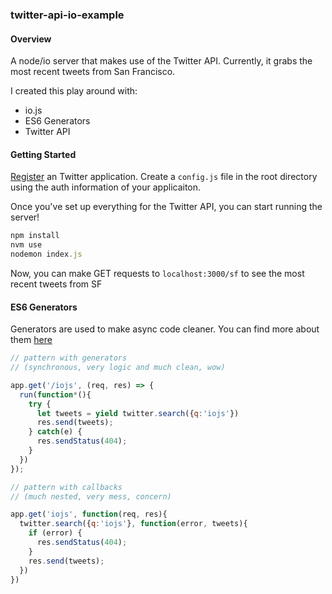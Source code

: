 ### twitter-api-io-example

#### Overview

A node/io server that makes use of the Twitter API. Currently, it grabs the most recent tweets from San Francisco.

I created this play around with: 
- io.js
- ES6 Generators
- Twitter API

#### Getting Started

[Register](https://apps.twitter.com/) an Twitter application. Create a `config.js` file in the root directory using the auth information of your applicaiton.

Once you've set up everything for the Twitter API, you can start running the server!

```javascript
npm install
nvm use
nodemon index.js
```

Now, you can make GET requests to `localhost:3000/sf` to see the most recent tweets from SF

#### ES6 Generators

Generators are used to make async code cleaner. You can find more about them [here](https://developer.mozilla.org/en-US/docs/Web/JavaScript/Reference/Statements/function*)

```javascript
// pattern with generators 
// (synchronous, very logic and much clean, wow)

app.get('/iojs', (req, res) => {
  run(function*(){
    try {
      let tweets = yield twitter.search({q:'iojs'})
      res.send(tweets);
    } catch(e) {
      res.sendStatus(404);
    }
  })
});

// pattern with callbacks 
// (much nested, very mess, concern)

app.get('iojs', function(req, res){
  twitter.search({q:'iojs'}, function(error, tweets){
  	if (error) {
  	  res.sendStatus(404);
  	}
    res.send(tweets);
  })
})
```


